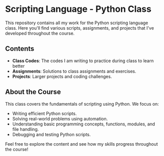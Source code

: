 # Scripting Language - Python Class

This repository contains all my work for the Python scripting language class. Here you'll find various scripts, assignments, and projects that I've developed throughout the course.

## Contents
- **Class Codes**: The codes I am writing to practice during class to learn better
- **Assignments**: Solutions to class assignments and exercises.
- **Projects**: Larger projects and coding challenges.


## About the Course
This class covers the fundamentals of scripting using Python. We focus on:
- Writing efficient Python scripts.
- Solving real-world problems using automation.
- Understanding basic programming concepts, functions, modules, and file handling.
- Debugging and testing Python scripts.

Feel free to explore the content and see how my skills progress throughout the course!

